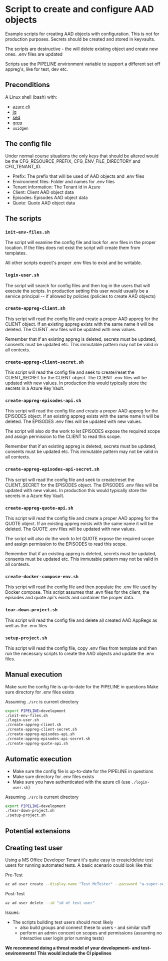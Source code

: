 # Script to create and configure AAD objects

Example scripts for creating AAD objects with configuration. This is not for production purposes. Secrets should be created and stored in keyvaults.

The scripts are destructive - the will delete existing object and create new ones. .env files are updated

Scripts use the PIPELINE environment variable to support a different set off appreg's, like for test, dev etc.

## Preconditions

A Linux shell (bash) with:

- [azure cli](https://learn.microsoft.com/en-us/cli/azure/?view=azure-cli-latest)
- [jq](https://jqlang.github.io/jq/)
- [sed](https://manpages.ubuntu.com/manpages/trusty/man1/sed.1.html)
- [grep](https://manpages.ubuntu.com/manpages/trusty/man1/grep.1.html)
- `uuidgen`

## The config file

Under normal course situations the only keys that should be altered would be the CFG_RESOURCE_PREFIX, CFG_ENV_FILE_DIRECTORY and CFG_TENANT_ID.

- Prefix: The prefix that will be used of AAD objects and .env files
- Environment files: Folder and names for .env files
- Tenant information: The Tenant id in Azure
- Client: Client AAD object data
- Episodes: Episodes AAD object data
- Quote: Quote AAD object data

## The scripts

### `init-env-files.sh`

The script will examine the config file and look for .env files in the proper location. If the files does not exist the script will create them from templates.

All other scripts expect's proper .env files to exist and be writable.

### `login-user.sh`

The script will search for config files and then log in the users that will execute  the scripts. In production setting this user would usually be a service principal -- if allowed by policies (policies to create AAD objects)

### `create-appreg-client.sh`

This script will read the config file and create a proper AAD appreg for the CLIENT object. If an existing appreg exists with the same name it will be deleted. The CLIENT .env files will be updated with new values.

Remember that if an existing appreg is deleted, secrets must be updated, consents must be updated etc. This immutable pattern may not be valid in all contexts.

### `create-appreg-client-secret.sh`

This script will read the config file and seek to create/reset the CLIENT_SECRET for the CLIENT object. The CLIENT .env files will be updated with new values. In production this would typically store the secrets in a Azure Key Vault.

### `create-appreg-episodes-api.sh`

This script will read the config file and create a proper AAD appreg for the EPISODES object. If an existing appreg exists with the same name it will be deleted. The EPISODES .env files will be updated with new values.

The script will also do the work to let EPISODES expose the required scope and assign permission to the CLIENT to read this scope.

Remember that if an existing appreg is deleted, secrets must be updated, consents must be updated etc. This immutable pattern may not be valid in all contexts.

### `create-appreg-episodes-api-secret.sh`

This script will read the config file and seek to create/reset the CLIENT_SECRET for the EPISODES object. The EPISODES .env files will be updated with new values. In production this would typically store the secrets in a Azure Key Vault.

### `create-appreg-quote-api.sh`

This script will read the config file and create a proper AAD appreg for the QUOTE object. If an existing appreg exists with the same name it will be deleted. The QUOTE .env files will be updated with new values.

The script will also do the work to let QUOTE expose the required scope and assign permission to the EPISODES to read this scope.

Remember that if an existing appreg is deleted, secrets must be updated, consents must be updated etc. This immutable pattern may not be valid in all contexts.

### `create-docker-compose-env.sh`

This script will read the config file and then populate the .env file used by Docker compose. This script assumes that .evn files for the client, the episodes and quote api's exists and container the proper data.

### `tear-down-project.sh`

This script will read the config file and delete all created AAD AppRegs as well as the .env files

### `setup-project.sh`

This script will read the config file, copy .env files from template and then run the necessary scripts to create the AAD objects and update the .env files.

## Manual execution

Make sure the config file is up-to-date for the PIPELINE in questions
Make sure directory for .env files exists

Assuming `./src` is current directory

```bash
export PIPELINE=development
./init-env-files.sh
./login-user.sh
./create-appreg-client.sh
./create-appreg-client-secret.sh
./create-appreg-episodes-api.sh
./create-appreg-episodes-api-secret.sh
./create-appreg-quote-api.sh
```

## Automatic execution

- Make sure the config file is up-to-date for the PIPELINE in questions
- Make sure directory for .env files exists
- Make sure you have authenticated with the azure cli (use `./login-user.sh`)

Assuming `./src` is current directory

```bash
export PIPELINE=development
./tear-down-project.sh
./setup-project.sh
```

## Potential extensions

## Creating test user

Using a MS Office Developer Tenant it's quite easy to create/delete test users for running automated tests. A basic scenario could look like this:

Pre-Test
```bash
az ad user create --display-name "Test McTester" --password "a-super-secret-that-will-be-deleted-with-user-after-test-run" --user-principal-name "mctester@<your dev tenant>.onmicrosoft.com"
```

Post-Test
```bash
az ad user delete --id "id of test user"
```

Issues:
- The scripts building test users should most likely
  - also build groups and connect these to users - and similar stuff
  - perform an admin concent on scopes and permissions (assuming no interactive user login prior running tests)

**We recommend doing a threat model of your development- and test-environments! This would include the CI pipelines**
